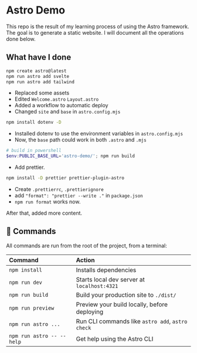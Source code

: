 # Astro Demo

This repo is the result of my learning process of using the Astro framework.
The goal is to generate a static website. I will document all the operations done below.

## What have I done

```sh
npm create astro@latest
npm run astro add svelte
npm run astro add tailwind
```

- Replaced some assets
- Edited `Welcome.astro` `Layout.astro`
- Added a workflow to automatic deploy
- Changed `site` and `base` in `astro.config.mjs`

```sh
npm install dotenv -D
```

- Installed dotenv to use the environment variables in `astro.config.mjs`
- Now, the `base` path could work in both `.astro` and `.mjs`

```powershell
# build in powershell
$env:PUBLIC_BASE_URL='astro-demo/'; npm run build
```

- Add prettier.

```sh
npm install -D prettier prettier-plugin-astro
```

- Create `.prettierrc`, `.prettierignore`
- add `"format": "prettier --write ."` in `package.json`
- `npm run format` works now.

After that, added more content.

## 🧞 Commands

All commands are run from the root of the project, from a terminal:

| Command                   | Action                                           |
| :------------------------ | :----------------------------------------------- |
| `npm install`             | Installs dependencies                            |
| `npm run dev`             | Starts local dev server at `localhost:4321`      |
| `npm run build`           | Build your production site to `./dist/`          |
| `npm run preview`         | Preview your build locally, before deploying     |
| `npm run astro ...`       | Run CLI commands like `astro add`, `astro check` |
| `npm run astro -- --help` | Get help using the Astro CLI                     |
